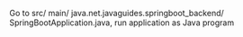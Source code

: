 Go to 
src/
main/
java.net.javaguides.springboot_backend/
SpringBootApplication.java,
 run application as Java program

